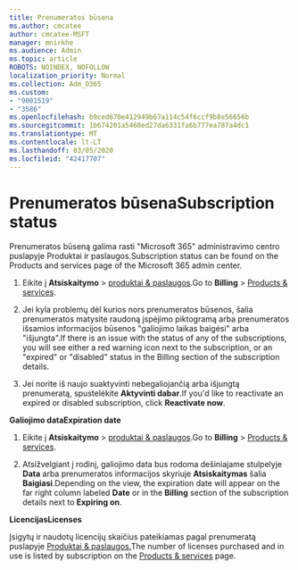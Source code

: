 ```yaml
---
title: Prenumeratos būsena
ms.author: cmcatee
author: cmcatee-MSFT
manager: mnirkhe
ms.audience: Admin
ms.topic: article
ROBOTS: NOINDEX, NOFOLLOW
localization_priority: Normal
ms.collection: Adm_O365
ms.custom:
- "9001519"
- "3586"
ms.openlocfilehash: b9ced670e412949b67a114c54f6ccf9b8e56656b
ms.sourcegitcommit: 1b674201a5460ed27da6331fa6b777ea787a4dc1
ms.translationtype: MT
ms.contentlocale: lt-LT
ms.lasthandoff: 03/05/2020
ms.locfileid: "42417707"
---
```

# <a name="subscription-status"></a><span data-ttu-id="27ab7-102">Prenumeratos būsena</span><span class="sxs-lookup"><span data-stu-id="27ab7-102">Subscription status</span></span>

<span data-ttu-id="27ab7-103">Prenumeratos būseną galima rasti "Microsoft 365" administravimo centro puslapyje Produktai ir paslaugos.</span><span class="sxs-lookup"><span data-stu-id="27ab7-103">Subscription status can be found on the Products and services page of the Microsoft 365 admin center.</span></span>

1. <span data-ttu-id="27ab7-104">Eikite į **Atsiskaitymo** > [produktai & paslaugos](https://go.microsoft.com/fwlink/p/?linkid=842054).</span><span class="sxs-lookup"><span data-stu-id="27ab7-104">Go to **Billing** > [Products & services](https://go.microsoft.com/fwlink/p/?linkid=842054).</span></span>

2. <span data-ttu-id="27ab7-105">Jei kyla problemų dėl kurios nors prenumeratos būsenos, šalia prenumeratos matysite raudoną įspėjimo piktogramą arba prenumeratos išsamios informacijos būsenos "galiojimo laikas baigėsi" arba "išjungta".</span><span class="sxs-lookup"><span data-stu-id="27ab7-105">If there is an issue with the status of any of the subscriptions, you will see either a red warning icon next to the subscription, or an "expired" or "disabled" status in the Billing section of the subscription details.</span></span>

3. <span data-ttu-id="27ab7-106">Jei norite iš naujo suaktyvinti nebegaliojančią arba išjungtą prenumeratą, spustelėkite **Aktyvinti dabar**.</span><span class="sxs-lookup"><span data-stu-id="27ab7-106">If you'd like to reactivate an expired or disabled subscription, click **Reactivate now**.</span></span>

<span data-ttu-id="27ab7-107">**Galiojimo data**</span><span class="sxs-lookup"><span data-stu-id="27ab7-107">**Expiration date**</span></span>

1. <span data-ttu-id="27ab7-108">Eikite į **Atsiskaitymo** > [produktai & paslaugos](https://go.microsoft.com/fwlink/p/?linkid=842054).</span><span class="sxs-lookup"><span data-stu-id="27ab7-108">Go to **Billing** > [Products & services](https://go.microsoft.com/fwlink/p/?linkid=842054).</span></span>

2. <span data-ttu-id="27ab7-109">Atsižvelgiant į rodinį, galiojimo data bus rodoma dešiniajame stulpelyje **Data** arba prenumeratos informacijos skyriuje **Atsiskaitymas** šalia **Baigiasi**.</span><span class="sxs-lookup"><span data-stu-id="27ab7-109">Depending on the view, the expiration date will appear on the far right column labeled **Date** or in the **Billing** section of the subscription details next to **Expiring on**.</span></span>

<span data-ttu-id="27ab7-110">**Licencijas**</span><span class="sxs-lookup"><span data-stu-id="27ab7-110">**Licenses**</span></span>

<span data-ttu-id="27ab7-111">Įsigytų ir naudotų licencijų skaičius pateikiamas pagal prenumeratą puslapyje [Produktai & paslaugos.](https://go.microsoft.com/fwlink/p/?linkid=842054)</span><span class="sxs-lookup"><span data-stu-id="27ab7-111">The number of licenses purchased and in use is listed by subscription on the [Products & services](https://go.microsoft.com/fwlink/p/?linkid=842054) page.</span></span>

